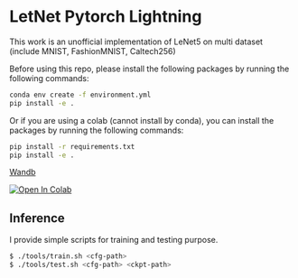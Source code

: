 # LetNet Pytorch Lightning

This work is an unofficial implementation of LeNet5 on multi dataset (include MNIST, FashionMNIST, Caltech256)

Before using this repo, please install the following packages by running the following commands:

```bash
conda env create -f environment.yml
pip install -e .
```

Or if you are using a colab (cannot install by conda), you can install the packages by running the following commands:

```bash
pip install -r requirements.txt
pip install -e .
```

[Wandb](https://wandb.ai/nhtlong/vnu-tgmt)

</p>
<a href="https://colab.research.google.com/github/nhtlongcs/lenet5-lightning/blob/master/notebook/LeNet5.ipynb">
  <img src="https://colab.research.google.com/assets/colab-badge.svg" alt="Open In Colab"/>
</a>

## Inference

I provide simple scripts for training and testing purpose.

```bash
$ ./tools/train.sh <cfg-path>
$ ./tools/test.sh <cfg-path> <ckpt-path>
```

